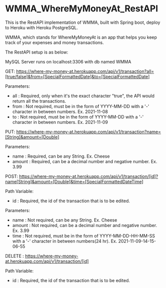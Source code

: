 # WMMA_WhereMyMoneyAt_RestAPI
This is the RestAPI implementation of WMMA, built with Spring boot, deploy to Heroku with Heroku PostgreSQL. 

WMMA, which stands for WhereMyMoneyAt is an app that helps you keep track of your expenses and money transactions.

The RestAPI setup is as below:

MySQL Server runs on localhost:3306 with db named WMMA

GET: https://where-my-money-at.herokuapp.com/api/v1/transaction?all=[true/false]&from=[SpecialFormattedDate]&to=[SpecialFormattedDate]

Parameters:
- all : Required, only when it's the exact character "true", the API would return all the transactions. 
- from : Not required, must be in the form of YYYY-MM-DD with a '-' character in between numbers. Ex. 2021-11-08
- to : Not required, must be in the form of YYYY-MM-DD with a '-' character in between numbers. Ex. 2021-11-09

PUT: https://where-my-money-at.herokuapp.com/api/v1/transaction?name=[String]&amount=[Double]

Parameters:
- name : Required, can be any String. Ex. Cheese
- amount : Required, can be a decimal number and negative number. Ex. 3.99

POST: https://where-my-money-at.herokuapp.com/api/v1/transaction/[id]?name[String]&amount=[Double]&time=[SpecialFormattedDateTime]

Path Variable:
- id : Required, the id of the transaction that is to be edited.

Parameters:
- name : Not required, can be any String. Ex. Cheese
- amount : Not required, can be a decimal number and negative number. Ex. 3.99
- time : Not required, must be in the form of YYYY-MM-DD-HH-MM-SS with a '-' character in between numbers(24 hr). Ex. 2021-11-09-14-15-06-55
  
DELETE : https://where-my-money-at.herokuapp.com/api/v1/transaction/[id]

Path Variable:
- id : Required, the id of the transaction that is to be edited.


